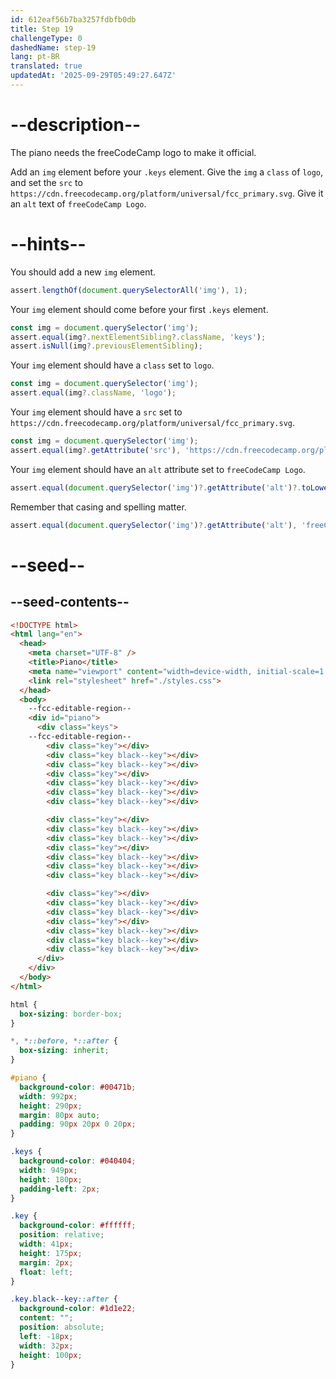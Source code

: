 ```yaml
---
id: 612eaf56b7ba3257fdbfb0db
title: Step 19
challengeType: 0
dashedName: step-19
lang: pt-BR
translated: true
updatedAt: '2025-09-29T05:49:27.647Z'
---
```


# --description--

The piano needs the freeCodeCamp logo to make it official.

Add an `img` element before your `.keys` element. Give the `img` a `class` of `logo`, and set the `src` to `https://cdn.freecodecamp.org/platform/universal/fcc_primary.svg`. Give it an `alt` text of `freeCodeCamp Logo`.

# --hints--

You should add a new `img` element.

```js
assert.lengthOf(document.querySelectorAll('img'), 1);
```

Your `img` element should come before your first `.keys` element.

```js
const img = document.querySelector('img');
assert.equal(img?.nextElementSibling?.className, 'keys');
assert.isNull(img?.previousElementSibling);
```

Your `img` element should have a `class` set to `logo`.

```js
const img = document.querySelector('img');
assert.equal(img?.className, 'logo');
```

Your `img` element should have a `src` set to `https://cdn.freecodecamp.org/platform/universal/fcc_primary.svg`.

```js
const img = document.querySelector('img');
assert.equal(img?.getAttribute('src'), 'https://cdn.freecodecamp.org/platform/universal/fcc_primary.svg');
```

Your `img` element should have an `alt` attribute set to `freeCodeCamp Logo`.

```js
assert.equal(document.querySelector('img')?.getAttribute('alt')?.toLowerCase(), 'freecodecamp logo');
```

Remember that casing and spelling matter.

```js
assert.equal(document.querySelector('img')?.getAttribute('alt'), 'freeCodeCamp Logo');
```

# --seed--

## --seed-contents--

```html
<!DOCTYPE html>
<html lang="en">
  <head>
    <meta charset="UTF-8" />
    <title>Piano</title>
    <meta name="viewport" content="width=device-width, initial-scale=1.0" />
    <link rel="stylesheet" href="./styles.css">
  </head>
  <body>
    --fcc-editable-region--
    <div id="piano">
      <div class="keys">
    --fcc-editable-region--
        <div class="key"></div>
        <div class="key black--key"></div>
        <div class="key black--key"></div>
        <div class="key"></div>
        <div class="key black--key"></div>
        <div class="key black--key"></div>
        <div class="key black--key"></div>

        <div class="key"></div>
        <div class="key black--key"></div>
        <div class="key black--key"></div>
        <div class="key"></div>
        <div class="key black--key"></div>
        <div class="key black--key"></div>
        <div class="key black--key"></div>

        <div class="key"></div>
        <div class="key black--key"></div>
        <div class="key black--key"></div>
        <div class="key"></div>
        <div class="key black--key"></div>
        <div class="key black--key"></div>
        <div class="key black--key"></div>
      </div>
    </div>
  </body>
</html>
```

```css
html {
  box-sizing: border-box;
}

*, *::before, *::after {
  box-sizing: inherit;
}

#piano {
  background-color: #00471b;
  width: 992px;
  height: 290px;
  margin: 80px auto;
  padding: 90px 20px 0 20px;
}

.keys {
  background-color: #040404;
  width: 949px;
  height: 180px;
  padding-left: 2px;
}

.key {
  background-color: #ffffff;
  position: relative;
  width: 41px;
  height: 175px;
  margin: 2px;
  float: left;
}

.key.black--key::after {
  background-color: #1d1e22;
  content: "";
  position: absolute;
  left: -18px;
  width: 32px;
  height: 100px;
}
```
